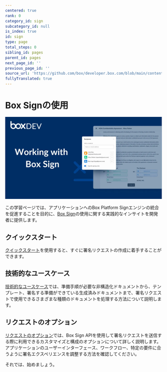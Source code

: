 ```yaml
---
centered: true
rank: 0
category_id: sign
subcategory_id: null
is_index: true
id: sign
type: page
total_steps: 0
sibling_id: pages
parent_id: pages
next_page_id: ''
previous_page_id: ''
source_url: 'https://github.com/box/developer.box.com/blob/main/content/pages/sign/index.md'
fullyTranslated: true
---
```

# Box Signの使用

<ImageFrame center>

![Box Signの使用の画像](images/working-with-box-sign.png)

</ImageFrame>

この学習ページでは、アプリケーションへのBox Platform Signエンジンの統合を促進することを目的に、[Box Sign][sign]の使用に関する実践的なインサイトを開発者に提供します。

## クイックスタート

[クイックスタート][quick-start]を使用すると、すぐに署名リクエストの作成に着手することができます。

## 技術的なユースケース

[技術的なユースケース][technical-use-cases]では、準備手順が必要な非構造化ドキュメントから、テンプレート、署名する準備ができている生成済みドキュメントまで、署名リクエストで使用できるさまざまな種類のドキュメントを処理する方法について説明します。

## リクエストのオプション

[リクエストのオプション][request-options]では、Box Sign APIを使用して署名リクエストを送信する際に利用できるカスタマイズと構成のオプションについて詳しく説明します。アプリケーションのユーザーインターフェース、ワークフロー、特定の要件に合うように署名エクスペリエンスを調整する方法を確認してください。

<!-- ## Business Use Cases  The [Business use cases][[advanced-use-cases]] delves into a few of the business use cases, requirements, and workflows you may encounter. See how the Box Platform features come together to provide a seamless signing experience for your users.  -->

それでは、始めましょう。

[sign]: https://www.box.com/esignature

[quick-start]: page://sign/quick-start

[request-options]: page://sign/request-options

[technical-use-cases]: page://sign/technical-use-cases

<!-- <Tabs>

<Tab title='cURL'>

```bash

```

</Tab>

<Tab title='Python Gen SDK'>

```python

```

</Tab>

</Tabs>

-->
